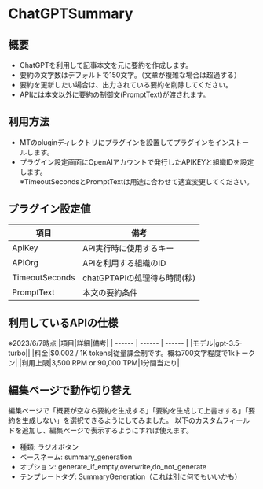 # ChatGPTSummary

## 概要
- ChatGPTを利用して記事本文を元に要約を作成します。
- 要約の文字数はデフォルトで150文字。（文章が複雑な場合は超過する）
- 要約を更新したい場合は、出力されている要約を削除してください。
- APIには本文以外に要約の制御文(PromptText)が渡されます。

## 利用方法
- MTのpluginディレクトリにプラグインを設置してプラグインをインストールします。
- プラグイン設定画面にOpenAIアカウントで発行したAPIKEYと組織IDを設定します。<br>
※TimeoutSecondsとPromptTextは用途に合わせて適宜変更してください。

## プラグイン設定値
|項目|備考|
| ------ | ------ |
|ApiKey|API実行時に使用するキー|
|APIOrg|APIを利用する組織のID|
|TimeoutSeconds|chatGPTAPIの処理待ち時間(秒)|
|PromptText|本文の要約条件|

## 利用しているAPIの仕様　
※2023/6/7時点
|項目|詳細|備考|
| ------ | ------ | ------ |
|モデル|gpt-3.5-turbo||
|料金|$0.002 / 1K tokens|従量課金制です。概ね700文字程度で1kトークン|
|利用上限|3,500 RPM or 90,000 TPM|1分間当たり|

## 編集ページで動作切り替え
編集ページで「概要が空なら要約を生成する」「要約を生成して上書きする」「要約を生成しない」を選択できるようにしてみました。
以下のカスタムフィールドを追加し、編集ページで表示するようにすれば使えます。
 * 種類: ラジオボタン
 * ベースネーム: summary_generation
 * オプション: generate_if_empty,overwrite,do_not_generate
 * テンプレートタグ: SummaryGeneration（これは別に何でもいいかも）
